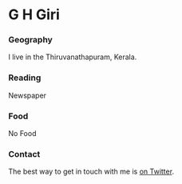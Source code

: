 # G H Giri

### Geography

I live in the Thiruvanathapuram, Kerala.

### Reading

Newspaper

### Food

No Food 

### Contact

The best way to get in touch with me is [on Twitter](https://twitter.com/gh_giri).
